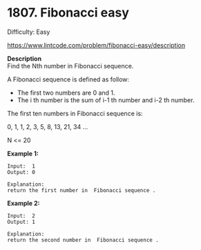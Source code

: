 # 1807. Fibonacci easy

Difficulty: Easy

https://www.lintcode.com/problem/fibonacci-easy/description

**Description**  
Find the Nth number in Fibonacci sequence.

A Fibonacci sequence is defined as follow:

* The first two numbers are 0 and 1.
* The i th number is the sum of i-1 th number and i-2 th number.

The first ten numbers in Fibonacci sequence is:

0, 1, 1, 2, 3, 5, 8, 13, 21, 34 ...

N <= 20

**Example 1:**
```
Input:  1
Output: 0
	
Explanation: 
return the first number in  Fibonacci sequence .
```

**Example 2:**
```
Input:  2
Output: 1
	
Explanation: 
return the second number in  Fibonacci sequence .
```
